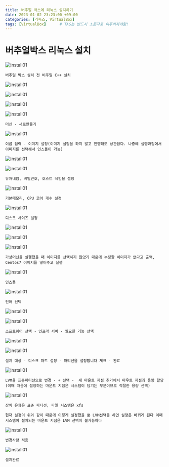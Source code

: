 ```yaml
---
title: 버추얼 박스에 리눅스 설치하기
date: 2023-01-02 23:23:00 +09:00
categories: [리눅스, VirtualBox]
tags: [VirtualBox]		# TAG는 반드시 소문자로 이루어져야함!
---
```



# 버추얼박스 리눅스 설치

![install01](./assets/img/LinuxInstall/sc01.png)
```
버추얼 박스 설치 전 비주얼 C++ 설치
```
![install01](./assets/img/LinuxInstall/sc02.png)

![install01](./assets/img/LinuxInstall/sc03.png)

![install01](./assets/img/LinuxInstall/sc04.png)

![install01](./assets/img/LinuxInstall/sc05.png)
```
머신 - 새로만들기
```
![install01](./assets/img/LinuxInstall/sc06.png)
```
이름 입력 - 이미지 설정(이미지 설정을 하지 않고 진행해도 상관없다. 나중에 실행과정에서 이미지를 선택해서 인스톨이 가능)
```
![install01](./assets/img/LinuxInstall/sc07.png)

![install01](./assets/img/LinuxInstall/sc08.png)
```
유저네임, 비밀번호, 호스트 네임을 설정
```

![install01](./assets/img/LinuxInstall/sc09.png)
```
기본메모리, CPU 코어 개수 설정
```

![install01](./assets/img/LinuxInstall/sc10.png)
```
디스크 사이즈 설정
```
![install01](./assets/img/LinuxInstall/sc11.png)

![install01](./assets/img/LinuxInstall/sc12.png)

![install01](./assets/img/LinuxInstall/sc13.png)
```
가상머신을 실행했을 때 이미지를 선택하지 않았기 대문에 부팅할 이미지가 없다고 출력, Centos7 이미지를 넣어주고 실행
```

![install01](./assets/img/LinuxInstall/sc14.png)
```
인스톨
```

![install01](./assets/img/LinuxInstall/sc15.png)
```
언어 선택
```
![install01](./assets/img/LinuxInstall/sc16.png)

![install01](./assets/img/LinuxInstall/sc17.png)
```
소프트웨어 선택 - 인프라 서버 - 필요한 기능 선택
```
![install01](./assets/img/LinuxInstall/sc18.png)

![install01](./assets/img/LinuxInstall/sc19.png)
```
설치 대상 - 디스크 파트 설정 - 파티션을 설정합니다 체크 - 완료
```
![install01](./assets/img/LinuxInstall/sc20.png)
```
LVM을 표준파티션으로 변경 - + 선택 -  새 마운트 지점 추가에서 마우트 지점과 용량 할당(이때 처음에 설정하는 마운트 지점은 시스템이 담기는 부분이므로 적절한 용량 선택)
```

![install01](./assets/img/LinuxInstall/sc21.png)
```
장치 유형은 표준 파티션, 파일 시스템은 xfs

현재 설정이 위와 같이 때문에 이렇게 설정했을 뿐 LVM선택을 하면 설정은 바뀌게 된다 이때 시스템이 설치되는 마운트 지점은 LVM 선택이 불가능하다
```
![install01](./assets/img/LinuxInstall/sc22.png)
```
변경사항 적용
```
![install01](./assets/img/LinuxInstall/sc23.png)
```
설치완료
```